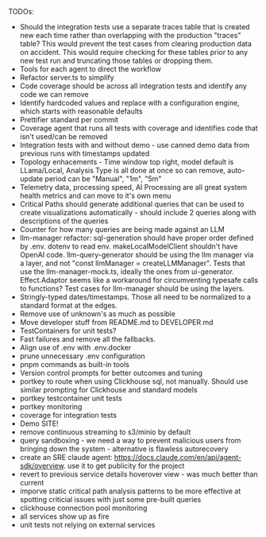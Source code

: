 TODOs:

* Should the integration tests use a separate traces table that is created new each time rather than overlapping with the production "traces" table?  This would prevent the test cases from clearing production data on accident.  This would require checking for these tables prior to any new test run and truncating those tables or dropping them.
* Tools for each agent to direct the workflow
* Refactor server.ts to simplify
* Code coverage should be across all integration tests and identify any code we can remove
* Identify hardcoded values and replace with a configuration engine, which starts with reasonable defaults
* Prettifier standard per commit
* Coverage agent that runs all tests with coverage and identifies code that isn't used/can be removed
* Integration tests with and without demo - use canned demo data from previous runs with timestamps updated
* Topology enhacements - Time window top right, model default is LLama/Local, Analysis Type is all done at once so can remove, auto-update period can be "Manual", "1m", "5m"
* Telemetry data, processing speed, AI Processing are all great system health metrics and can move to it's own menu
* Critical Paths should generate additional queries that can be used to create visualizations automatically - should include 2 queries along with descriptions of the queries
* Counter for how many queries are being made against an LLM
* llm-manager refactor: sql-generation should have proper order defined by .env.  dotenv to read env.  makeLocalModelClient shouldn't have OpenAI code.  llm-query-generator should be using the llm manager via a layer, and not "const llmManager = createLLMManager".  Tests that use the llm-manager-mock.ts, ideally the ones from ui-generator.  Effect.Adaptor seems like a workaround for circumventing typesafe calls to functions?  Test cases for llm-manager should be using the layers.
* Stringly-typed dates/timestamps.  Those all need to be normalized to a standard format at the edges.
* Remove use of unknown's as much as possible
* Move developer stuff from README.md to DEVELOPER.md
* TestContainers for unit tests?
* Fast failures and remove all the fallbacks.  
* Align use of .env with .env.docker
* prune unnecessary .env configuration
* pnpm commands as built-in tools
* Version control prompts for better outcomes and tuning
* portkey to route when using Clickhouse sql, not manually.  Should use similar prompting for Clickhouse and standard models
* portkey testcontainer unit tests
* portkey monitoring
* coverage for integration tests
* Demo SITE!
* remove continuous streaming to s3/minio by default
* query sandboxing - we need a way to prevent malicious users from bringing down the system - alternative is flawless autorecovery
* create an SRE claude agent: https://docs.claude.com/en/api/agent-sdk/overview.  use it to get publicity for the project
* revert to previous service details hoverover view - was much better than current
* imporve static critical path analysis patterns to be more effective at spotting criticial issues with just some pre-built queries
* clickhouse connection pool monitoring
* all services show up as fire
* unit tests not relying on external services